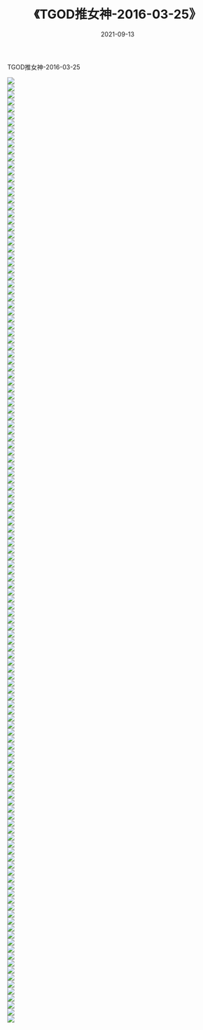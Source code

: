 ﻿---
layout: post
title:  《TGOD推女神-2016-03-25》
date:   2021-09-13
img: http://img.660000.xyz/Sharelink/网络美图/2021/TGOD推女神-2016-03-25/000.jpg
categories: [美女, 清纯, 唯美]
---

TGOD推女神-2016-03-25

  ![](http://img.660000.xyz/Sharelink/网络美图/2021/TGOD推女神-2016-03-25/001.jpg) <br> ![](http://img.660000.xyz/Sharelink/网络美图/2021/TGOD推女神-2016-03-25/002.jpg) <br> ![](http://img.660000.xyz/Sharelink/网络美图/2021/TGOD推女神-2016-03-25/003.jpg) <br> ![](http://img.660000.xyz/Sharelink/网络美图/2021/TGOD推女神-2016-03-25/004.jpg) <br> ![](http://img.660000.xyz/Sharelink/网络美图/2021/TGOD推女神-2016-03-25/005.jpg) <br> ![](http://img.660000.xyz/Sharelink/网络美图/2021/TGOD推女神-2016-03-25/006.jpg) <br> ![](http://img.660000.xyz/Sharelink/网络美图/2021/TGOD推女神-2016-03-25/007.jpg) <br> ![](http://img.660000.xyz/Sharelink/网络美图/2021/TGOD推女神-2016-03-25/008.jpg) <br> ![](http://img.660000.xyz/Sharelink/网络美图/2021/TGOD推女神-2016-03-25/009.jpg) <br> ![](http://img.660000.xyz/Sharelink/网络美图/2021/TGOD推女神-2016-03-25/010.jpg) <br> ![](http://img.660000.xyz/Sharelink/网络美图/2021/TGOD推女神-2016-03-25/011.jpg) <br> ![](http://img.660000.xyz/Sharelink/网络美图/2021/TGOD推女神-2016-03-25/012.jpg) <br> ![](http://img.660000.xyz/Sharelink/网络美图/2021/TGOD推女神-2016-03-25/013.jpg) <br> ![](http://img.660000.xyz/Sharelink/网络美图/2021/TGOD推女神-2016-03-25/014.jpg) <br> ![](http://img.660000.xyz/Sharelink/网络美图/2021/TGOD推女神-2016-03-25/015.jpg) <br> ![](http://img.660000.xyz/Sharelink/网络美图/2021/TGOD推女神-2016-03-25/016.jpg) <br> ![](http://img.660000.xyz/Sharelink/网络美图/2021/TGOD推女神-2016-03-25/017.jpg) <br> ![](http://img.660000.xyz/Sharelink/网络美图/2021/TGOD推女神-2016-03-25/018.jpg) <br> ![](http://img.660000.xyz/Sharelink/网络美图/2021/TGOD推女神-2016-03-25/019.jpg) <br> ![](http://img.660000.xyz/Sharelink/网络美图/2021/TGOD推女神-2016-03-25/020.jpg) <br> ![](http://img.660000.xyz/Sharelink/网络美图/2021/TGOD推女神-2016-03-25/021.jpg) <br> ![](http://img.660000.xyz/Sharelink/网络美图/2021/TGOD推女神-2016-03-25/022.jpg) <br> ![](http://img.660000.xyz/Sharelink/网络美图/2021/TGOD推女神-2016-03-25/023.jpg) <br> ![](http://img.660000.xyz/Sharelink/网络美图/2021/TGOD推女神-2016-03-25/024.jpg) <br> ![](http://img.660000.xyz/Sharelink/网络美图/2021/TGOD推女神-2016-03-25/025.jpg) <br> ![](http://img.660000.xyz/Sharelink/网络美图/2021/TGOD推女神-2016-03-25/026.jpg) <br> ![](http://img.660000.xyz/Sharelink/网络美图/2021/TGOD推女神-2016-03-25/027.jpg) <br> ![](http://img.660000.xyz/Sharelink/网络美图/2021/TGOD推女神-2016-03-25/028.jpg) <br> ![](http://img.660000.xyz/Sharelink/网络美图/2021/TGOD推女神-2016-03-25/029.jpg) <br> ![](http://img.660000.xyz/Sharelink/网络美图/2021/TGOD推女神-2016-03-25/030.jpg) <br> ![](http://img.660000.xyz/Sharelink/网络美图/2021/TGOD推女神-2016-03-25/031.jpg) <br> ![](http://img.660000.xyz/Sharelink/网络美图/2021/TGOD推女神-2016-03-25/032.jpg) <br> ![](http://img.660000.xyz/Sharelink/网络美图/2021/TGOD推女神-2016-03-25/033.jpg) <br> ![](http://img.660000.xyz/Sharelink/网络美图/2021/TGOD推女神-2016-03-25/034.jpg) <br> ![](http://img.660000.xyz/Sharelink/网络美图/2021/TGOD推女神-2016-03-25/035.jpg) <br> ![](http://img.660000.xyz/Sharelink/网络美图/2021/TGOD推女神-2016-03-25/036.jpg) <br> ![](http://img.660000.xyz/Sharelink/网络美图/2021/TGOD推女神-2016-03-25/037.jpg) <br> ![](http://img.660000.xyz/Sharelink/网络美图/2021/TGOD推女神-2016-03-25/038.jpg) <br> ![](http://img.660000.xyz/Sharelink/网络美图/2021/TGOD推女神-2016-03-25/039.jpg) <br> ![](http://img.660000.xyz/Sharelink/网络美图/2021/TGOD推女神-2016-03-25/040.jpg) <br> ![](http://img.660000.xyz/Sharelink/网络美图/2021/TGOD推女神-2016-03-25/041.jpg) <br> ![](http://img.660000.xyz/Sharelink/网络美图/2021/TGOD推女神-2016-03-25/042.jpg) <br> ![](http://img.660000.xyz/Sharelink/网络美图/2021/TGOD推女神-2016-03-25/043.jpg) <br> ![](http://img.660000.xyz/Sharelink/网络美图/2021/TGOD推女神-2016-03-25/044.jpg) <br> ![](http://img.660000.xyz/Sharelink/网络美图/2021/TGOD推女神-2016-03-25/045.jpg) <br> ![](http://img.660000.xyz/Sharelink/网络美图/2021/TGOD推女神-2016-03-25/046.jpg) <br> ![](http://img.660000.xyz/Sharelink/网络美图/2021/TGOD推女神-2016-03-25/047.jpg) <br> ![](http://img.660000.xyz/Sharelink/网络美图/2021/TGOD推女神-2016-03-25/048.jpg) <br> ![](http://img.660000.xyz/Sharelink/网络美图/2021/TGOD推女神-2016-03-25/049.jpg) <br> ![](http://img.660000.xyz/Sharelink/网络美图/2021/TGOD推女神-2016-03-25/050.jpg) <br> ![](http://img.660000.xyz/Sharelink/网络美图/2021/TGOD推女神-2016-03-25/051.jpg) <br> ![](http://img.660000.xyz/Sharelink/网络美图/2021/TGOD推女神-2016-03-25/052.jpg) <br> ![](http://img.660000.xyz/Sharelink/网络美图/2021/TGOD推女神-2016-03-25/053.jpg) <br> ![](http://img.660000.xyz/Sharelink/网络美图/2021/TGOD推女神-2016-03-25/054.jpg) <br> ![](http://img.660000.xyz/Sharelink/网络美图/2021/TGOD推女神-2016-03-25/055.jpg) <br> ![](http://img.660000.xyz/Sharelink/网络美图/2021/TGOD推女神-2016-03-25/056.jpg) <br> ![](http://img.660000.xyz/Sharelink/网络美图/2021/TGOD推女神-2016-03-25/057.jpg) <br> ![](http://img.660000.xyz/Sharelink/网络美图/2021/TGOD推女神-2016-03-25/058.jpg) <br> ![](http://img.660000.xyz/Sharelink/网络美图/2021/TGOD推女神-2016-03-25/059.jpg) <br> ![](http://img.660000.xyz/Sharelink/网络美图/2021/TGOD推女神-2016-03-25/060.jpg) <br> ![](http://img.660000.xyz/Sharelink/网络美图/2021/TGOD推女神-2016-03-25/061.jpg) <br> ![](http://img.660000.xyz/Sharelink/网络美图/2021/TGOD推女神-2016-03-25/062.jpg) <br> ![](http://img.660000.xyz/Sharelink/网络美图/2021/TGOD推女神-2016-03-25/063.jpg) <br> ![](http://img.660000.xyz/Sharelink/网络美图/2021/TGOD推女神-2016-03-25/064.jpg) <br> ![](http://img.660000.xyz/Sharelink/网络美图/2021/TGOD推女神-2016-03-25/065.jpg) <br> ![](http://img.660000.xyz/Sharelink/网络美图/2021/TGOD推女神-2016-03-25/066.jpg) <br> ![](http://img.660000.xyz/Sharelink/网络美图/2021/TGOD推女神-2016-03-25/067.jpg) <br> ![](http://img.660000.xyz/Sharelink/网络美图/2021/TGOD推女神-2016-03-25/068.jpg) <br> ![](http://img.660000.xyz/Sharelink/网络美图/2021/TGOD推女神-2016-03-25/069.jpg) <br> ![](http://img.660000.xyz/Sharelink/网络美图/2021/TGOD推女神-2016-03-25/070.jpg) <br> ![](http://img.660000.xyz/Sharelink/网络美图/2021/TGOD推女神-2016-03-25/071.jpg) <br> ![](http://img.660000.xyz/Sharelink/网络美图/2021/TGOD推女神-2016-03-25/072.jpg) <br> ![](http://img.660000.xyz/Sharelink/网络美图/2021/TGOD推女神-2016-03-25/073.jpg) <br> ![](http://img.660000.xyz/Sharelink/网络美图/2021/TGOD推女神-2016-03-25/074.jpg) <br> ![](http://img.660000.xyz/Sharelink/网络美图/2021/TGOD推女神-2016-03-25/075.jpg) <br> ![](http://img.660000.xyz/Sharelink/网络美图/2021/TGOD推女神-2016-03-25/076.jpg) <br> ![](http://img.660000.xyz/Sharelink/网络美图/2021/TGOD推女神-2016-03-25/077.jpg) <br> ![](http://img.660000.xyz/Sharelink/网络美图/2021/TGOD推女神-2016-03-25/078.jpg) <br> ![](http://img.660000.xyz/Sharelink/网络美图/2021/TGOD推女神-2016-03-25/079.jpg) <br> ![](http://img.660000.xyz/Sharelink/网络美图/2021/TGOD推女神-2016-03-25/080.jpg) <br> ![](http://img.660000.xyz/Sharelink/网络美图/2021/TGOD推女神-2016-03-25/081.jpg) <br> ![](http://img.660000.xyz/Sharelink/网络美图/2021/TGOD推女神-2016-03-25/082.jpg) <br> ![](http://img.660000.xyz/Sharelink/网络美图/2021/TGOD推女神-2016-03-25/083.jpg) <br> ![](http://img.660000.xyz/Sharelink/网络美图/2021/TGOD推女神-2016-03-25/084.jpg) <br> ![](http://img.660000.xyz/Sharelink/网络美图/2021/TGOD推女神-2016-03-25/085.jpg) <br> ![](http://img.660000.xyz/Sharelink/网络美图/2021/TGOD推女神-2016-03-25/086.jpg) <br> ![](http://img.660000.xyz/Sharelink/网络美图/2021/TGOD推女神-2016-03-25/087.jpg) <br> ![](http://img.660000.xyz/Sharelink/网络美图/2021/TGOD推女神-2016-03-25/088.jpg) <br> ![](http://img.660000.xyz/Sharelink/网络美图/2021/TGOD推女神-2016-03-25/089.jpg) <br> ![](http://img.660000.xyz/Sharelink/网络美图/2021/TGOD推女神-2016-03-25/090.jpg) <br> ![](http://img.660000.xyz/Sharelink/网络美图/2021/TGOD推女神-2016-03-25/091.jpg) <br> ![](http://img.660000.xyz/Sharelink/网络美图/2021/TGOD推女神-2016-03-25/092.jpg) <br> ![](http://img.660000.xyz/Sharelink/网络美图/2021/TGOD推女神-2016-03-25/093.jpg) <br> ![](http://img.660000.xyz/Sharelink/网络美图/2021/TGOD推女神-2016-03-25/094.jpg) <br> ![](http://img.660000.xyz/Sharelink/网络美图/2021/TGOD推女神-2016-03-25/095.jpg) <br> ![](http://img.660000.xyz/Sharelink/网络美图/2021/TGOD推女神-2016-03-25/096.jpg) <br> ![](http://img.660000.xyz/Sharelink/网络美图/2021/TGOD推女神-2016-03-25/097.jpg) <br> ![](http://img.660000.xyz/Sharelink/网络美图/2021/TGOD推女神-2016-03-25/098.jpg) <br> ![](http://img.660000.xyz/Sharelink/网络美图/2021/TGOD推女神-2016-03-25/099.jpg) <br> ![](http://img.660000.xyz/Sharelink/网络美图/2021/TGOD推女神-2016-03-25/100.jpg) <br> ![](http://img.660000.xyz/Sharelink/网络美图/2021/TGOD推女神-2016-03-25/101.jpg) <br> ![](http://img.660000.xyz/Sharelink/网络美图/2021/TGOD推女神-2016-03-25/102.jpg) <br> ![](http://img.660000.xyz/Sharelink/网络美图/2021/TGOD推女神-2016-03-25/103.jpg) <br> ![](http://img.660000.xyz/Sharelink/网络美图/2021/TGOD推女神-2016-03-25/104.jpg) <br> ![](http://img.660000.xyz/Sharelink/网络美图/2021/TGOD推女神-2016-03-25/105.jpg) <br> ![](http://img.660000.xyz/Sharelink/网络美图/2021/TGOD推女神-2016-03-25/106.jpg) <br> ![](http://img.660000.xyz/Sharelink/网络美图/2021/TGOD推女神-2016-03-25/107.jpg) <br> ![](http://img.660000.xyz/Sharelink/网络美图/2021/TGOD推女神-2016-03-25/108.jpg) <br> ![](http://img.660000.xyz/Sharelink/网络美图/2021/TGOD推女神-2016-03-25/109.jpg) <br> ![](http://img.660000.xyz/Sharelink/网络美图/2021/TGOD推女神-2016-03-25/110.jpg) <br> ![](http://img.660000.xyz/Sharelink/网络美图/2021/TGOD推女神-2016-03-25/111.jpg) <br> ![](http://img.660000.xyz/Sharelink/网络美图/2021/TGOD推女神-2016-03-25/112.jpg) <br> ![](http://img.660000.xyz/Sharelink/网络美图/2021/TGOD推女神-2016-03-25/113.jpg) <br> ![](http://img.660000.xyz/Sharelink/网络美图/2021/TGOD推女神-2016-03-25/114.jpg) <br> ![](http://img.660000.xyz/Sharelink/网络美图/2021/TGOD推女神-2016-03-25/115.jpg) <br> ![](http://img.660000.xyz/Sharelink/网络美图/2021/TGOD推女神-2016-03-25/116.jpg) <br> ![](http://img.660000.xyz/Sharelink/网络美图/2021/TGOD推女神-2016-03-25/117.jpg) <br> ![](http://img.660000.xyz/Sharelink/网络美图/2021/TGOD推女神-2016-03-25/118.jpg) <br> ![](http://img.660000.xyz/Sharelink/网络美图/2021/TGOD推女神-2016-03-25/119.jpg) <br> ![](http://img.660000.xyz/Sharelink/网络美图/2021/TGOD推女神-2016-03-25/120.jpg) <br> ![](http://img.660000.xyz/Sharelink/网络美图/2021/TGOD推女神-2016-03-25/121.jpg) <br> ![](http://img.660000.xyz/Sharelink/网络美图/2021/TGOD推女神-2016-03-25/122.jpg) <br> ![](http://img.660000.xyz/Sharelink/网络美图/2021/TGOD推女神-2016-03-25/123.jpg) <br> ![](http://img.660000.xyz/Sharelink/网络美图/2021/TGOD推女神-2016-03-25/124.jpg) <br> ![](http://img.660000.xyz/Sharelink/网络美图/2021/TGOD推女神-2016-03-25/125.jpg) <br> ![](http://img.660000.xyz/Sharelink/网络美图/2021/TGOD推女神-2016-03-25/126.jpg) <br> ![](http://img.660000.xyz/Sharelink/网络美图/2021/TGOD推女神-2016-03-25/127.jpg) <br> ![](http://img.660000.xyz/Sharelink/网络美图/2021/TGOD推女神-2016-03-25/128.jpg) <br> ![](http://img.660000.xyz/Sharelink/网络美图/2021/TGOD推女神-2016-03-25/129.jpg) <br> ![](http://img.660000.xyz/Sharelink/网络美图/2021/TGOD推女神-2016-03-25/130.jpg) <br> ![](http://img.660000.xyz/Sharelink/网络美图/2021/TGOD推女神-2016-03-25/131.jpg) <br> ![](http://img.660000.xyz/Sharelink/网络美图/2021/TGOD推女神-2016-03-25/132.jpg) <br> ![](http://img.660000.xyz/Sharelink/网络美图/2021/TGOD推女神-2016-03-25/133.jpg) <br> ![](http://img.660000.xyz/Sharelink/网络美图/2021/TGOD推女神-2016-03-25/134.jpg) <br> ![](http://img.660000.xyz/Sharelink/网络美图/2021/TGOD推女神-2016-03-25/135.jpg) <br>